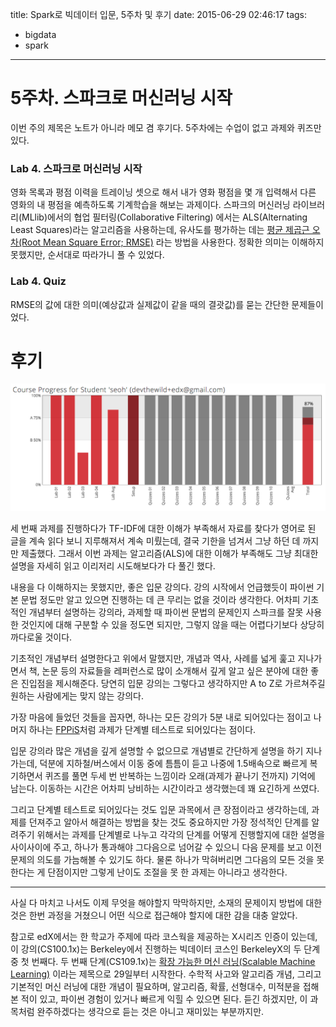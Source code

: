 title: Spark로 빅데이터 입문, 5주차 및 후기
date: 2015-06-29 02:46:17
tags:
- bigdata
- spark
---

# 5주차. 스파크로 머신러닝 시작

이번 주의 제목은 노트가 아니라 메모 겸 후기다.
5주차에는 수업이 없고 과제와 퀴즈만 있다.


### Lab 4. 스파크로 머신러닝 시작

영화 목록과 평점 이력을 트레이닝 셋으로 해서 내가 영화 평점을 몇 개 입력해서
다른 영화의 내 평점을 예측하도록 기계학습을 해보는 과제이다.
스파크의 머신러닝 라이브러리(MLlib)에서의 협업 필터링(Collaborative Filtering)
에서는 ALS(Alternating Least Squares)라는 알고리즘을 사용하는데, 유사도를
평가하는 데는 [평균 제곱근 오차(Root Mean Square Error; RMSE)](https://ko.wikipedia.org/wiki/평균_제곱근_편차)
라는 방법을 사용한다. 정확한 의미는 이해하지 못했지만, 순서대로 따라가니 풀 수
있었다.

### Lab 4. Quiz

RMSE의 값에 대한 의미(예상값과 실제값이 같을 때의 결괏값)를 묻는 간단한
문제들이었다.


# 후기

![](/images/big-data-with-spark-5-week/score.png)

세 번째 과제를 진행하다가 TF-IDF에 대한 이해가 부족해서 자료를 찾다가 영어로 된
글을 계속 읽다 보니 지루해져서 계속 미뤘는데, 결국 기한을 넘겨서 그냥 하던 데 
까지만 제출했다. 그래서 이번 과제는 알고리즘(ALS)에 대한 이해가 부족해도 그냥
최대한 설명을 자세히 읽고 이리저리 시도해보다가 다 풀긴 했다.

내용을 다 이해하지는 못했지만, 좋은 입문 강의다. 강의 시작에서 언급했듯이 파이썬
기본 문법 정도만 알고 있으면 진행하는 데 큰 무리는 없을 것이라 생각한다. 어차피
기초적인 개념부터 설명하는 강의라, 과제할 때 파이썬 문법의 문제인지 스파크를
잘못 사용한 것인지에 대해 구분할 수 있을 정도면 되지만, 그렇지 않을 때는
어렵다기보다 상당히 까다로울 것이다.

기초적인 개념부터 설명한다고 위에서 말했지만, 개념과 역사, 사례를 넓게 훑고
지나가면서 책, 논문 등의 자료들을 레퍼런스로 많이 소개해서 깊게 알고 싶은 분야에
대한 좋은 진입점을 제시해준다. 당연히 입문 강의는 그렇다고 생각하지만 A to Z로
가르쳐주길 원하는 사람에게는 맞지 않는 강의다.

가장 마음에 들었던 것들을 꼽자면, 하나는 모든 강의가 5분 내로 되어있다는 점이고
나머지 하나는 [FPPiS](/2012/11/17/after-coursera-fppis-and-test)처럼 과제가
단계별 테스트로 되어있다는 점이다.

입문 강의라 많은 개념을 깊게 설명할 수 없으므로 개념별로 간단하게 설명을
하기 지나가는데, 덕분에 지하철/버스에서 이동 중에 틈틈이 듣고 나중에 1.5배속으로
빠르게 복기하면서 퀴즈를 풀면 두세 번 반복하는 느낌이라 오래(과제가 끝나기 전까지)
기억에 남는다. 이동하는 시간은 어차피 낭비하는 시간이라고 생각했는데 꽤 요긴하게
쓰였다.

그리고 단계별 테스트로 되어있다는 것도 입문 과목에서 큰 장점이라고 생각하는데,
과제를 던져주고 알아서 해결하는 방법을 찾는 것도 중요하지만 가장 정석적인
단계를 알려주기 위해서는 과제를 단계별로 나누고 각각의 단계를 어떻게 진행할지에
대한 설명을 사이사이에 주고, 하나가 통과해야 그다음으로 넘어갈 수 있으니 다음
문제를 보고 이전 문제의 의도를 가늠해볼 수 있기도 하다. 물론 하나가 막혀버리면
그다음의 모든 것을 못한다는 게 단점이지만 그렇게 난이도 조절을 못 한 과제는
아니라고 생각한다.

---

사실 다 마치고 나서도 이제 무엇을 해야할지 막막하지만, 소재의 문제이지 방법에
대한 것은 한번 과정을 거쳤으니 어떤 식으로 접근해야 할지에 대한 감을 대충 알았다.

참고로 edX에서는 한 학교가 주제에 따라 코스웍을 제공하는 X시리즈 인증이 있는데,
이 강의(CS100.1x)는 Berkeley에서 진행하는 빅데이터 코스인 BerkeleyX의 두 단계 중
첫 번째다. 두 번째 단계(CS109.1x)는 [확장 가능한 머신 러닝(Scalable Machine Learning)](https://www.edx.org/course/scalable-machine-learning-uc-berkeleyx-cs190-1x)
이라는 제목으로 29일부터 시작한다. 수학적 사고와 알고리즘 개념, 그리고 기본적인
머신 러닝에 대한 개념이 필요하며, 알고리즘, 확률, 선형대수, 미적분을 접해본 적이
있고, 파이썬 경험이 있거나 빠르게 익힐 수 있으면 된다. 듣긴 하겠지만, 이 과목처럼
완주하겠다는 생각으로 듣는 것은 아니고 재미있는 부분까지만.





